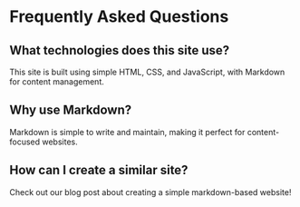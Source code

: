 # Frequently Asked Questions

## What technologies does this site use?
This site is built using simple HTML, CSS, and JavaScript, with Markdown for content management.

## Why use Markdown?
Markdown is simple to write and maintain, making it perfect for content-focused websites.

## How can I create a similar site?
Check out our blog post about creating a simple markdown-based website! 